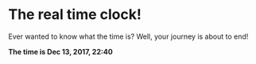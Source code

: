 # The real time clock!

Ever wanted to know what the time is? Well, your journey is about to end!

**The time is Dec 13, 2017, 22:40**